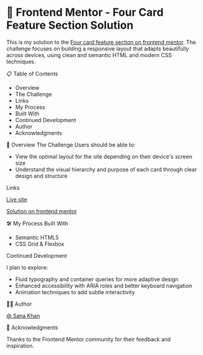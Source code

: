 # 🎯 Frontend Mentor - Four Card Feature Section Solution

This is my solution to the [Four card feature section on frontend mentor](https://www.frontendmentor.io/solutions/adaptive-feature-grid-with-four-cards--n5DecKNBL). The challenge focuses on building a responsive layout that adapts beautifully across devices, using clean and semantic HTML and modern CSS techniques.


📋 Table of Contents
- Overview
- The Challenge
- Links
- My Process
- Built With
- Continued Development
- Author
- Acknowledgments

📌 Overview
The Challenge
Users should be able to:
- View the optimal layout for the site depending on their device's screen size
- Understand the visual hierarchy and purpose of each card through clear design and structure

Links

[Live site](https://sana-zen.github.io/Four-card-feature-section/)

[Solution on frontend mentor](https://www.frontendmentor.io/solutions/adaptive-feature-grid-with-four-cards--n5DecKNBL)

🛠️ My Process
Built With
- Semantic HTML5
- CSS Grid & Flexbox



Continued Development

I plan to explore:
- Fluid typography and container queries for more adaptive design
- Enhanced accessibility with ARIA roles and better keyboard navigation
- Animation techniques to add subtle interactivity


👩‍💻 Author

[@ Sana Khan](https://www.frontendmentor.io/profile/Sana-zen)

🙌 Acknowledgments

Thanks to the Frontend Mentor community for their feedback and inspiration.

